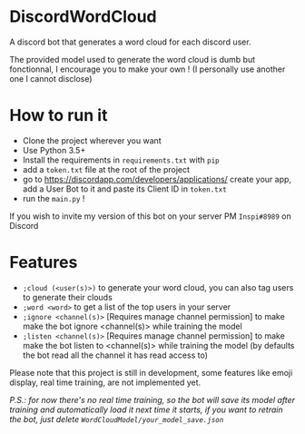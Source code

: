 # DiscordWordCloud
A discord bot that generates a word cloud for each discord user.

The provided model used to generate the word cloud is dumb but fonctionnal, 
I encourage you to make your own ! (I personally use another one I cannot disclose)

# How to run it
- Clone the project wherever you want
- Use Python 3.5+
- Install the requirements in `requirements.txt` with `pip`
- add a `token.txt` file at the root of the project
- go to https://discordapp.com/developers/applications/ create your app, add a User Bot to it and paste its Client ID in `token.txt`
- run the `main.py` !

If you wish to invite my version of this bot on your server PM `Inspi#8989` on Discord

# Features
- `;cloud (<user(s)>)` to generate your word cloud, you can also tag users to generate their clouds
- `;word <word>` to get a list of the top <word> users in your server
- `;ignore <channel(s)>` [Requires manage channel permission] to make make the bot ignore <channel(s)> while training the model
- `;listen <channel(s)>` [Requires manage channel permission] to make make the bot listen to <channel(s)> while training the model 
(by defaults the bot read all the channel it has read access to)

Please note that this project is still in development, 
some features like emoji display, real time training, are not implemented yet.

*P.S.: for now there's no real time training, so the bot will save its model after training and automatically load it next time it starts, if you want to retrain the bot, just delete `WordCloudModel/your_model_save.json`*